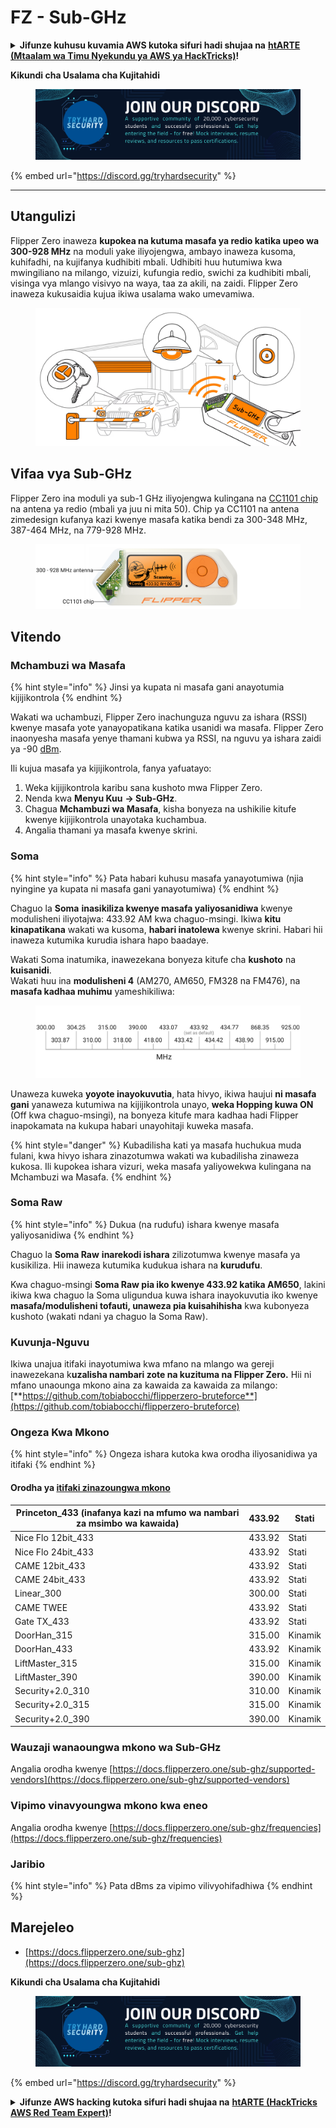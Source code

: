# FZ - Sub-GHz

<details>

<summary><strong>Jifunze kuhusu kuvamia AWS kutoka sifuri hadi shujaa na</strong> <a href="https://training.hacktricks.xyz/courses/arte"><strong>htARTE (Mtaalam wa Timu Nyekundu ya AWS ya HackTricks)</strong></a><strong>!</strong></summary>

Njia nyingine za kusaidia HackTricks:

* Ikiwa unataka kuona **kampuni yako ikitangazwa kwenye HackTricks** au **kupakua HackTricks kwa PDF** Angalia [**MIPANGO YA USAJILI**](https://github.com/sponsors/carlospolop)!
* Pata [**swagi rasmi ya PEASS & HackTricks**](https://peass.creator-spring.com)
* Gundua [**Familia ya PEASS**](https://opensea.io/collection/the-peass-family), mkusanyiko wetu wa kipekee wa [**NFTs**](https://opensea.io/collection/the-peass-family)
* **Jiunge na** 💬 [**Kikundi cha Discord**](https://discord.gg/hRep4RUj7f) au kikundi cha [**telegram**](https://t.me/peass) au **tufuate** kwenye **Twitter** 🐦 [**@carlospolopm**](https://twitter.com/hacktricks\_live)**.**
* **Shiriki mbinu zako za kuvamia kwa kuwasilisha PRs kwa** [**HackTricks**](https://github.com/carlospolop/hacktricks) na [**HackTricks Cloud**](https://github.com/carlospolop/hacktricks-cloud) repos za github.

</details>

**Kikundi cha Usalama cha Kujitahidi**

<figure><img src="../../../.gitbook/assets/telegram-cloud-document-1-5159108904864449420.jpg" alt=""><figcaption></figcaption></figure>

{% embed url="https://discord.gg/tryhardsecurity" %}

***

## Utangulizi <a href="#kfpn7" id="kfpn7"></a>

Flipper Zero inaweza **kupokea na kutuma masafa ya redio katika upeo wa 300-928 MHz** na moduli yake iliyojengwa, ambayo inaweza kusoma, kuhifadhi, na kujifanya kudhibiti mbali. Udhibiti huu hutumiwa kwa mwingiliano na milango, vizuizi, kufungia redio, swichi za kudhibiti mbali, visinga vya mlango visivyo na waya, taa za akili, na zaidi. Flipper Zero inaweza kukusaidia kujua ikiwa usalama wako umevamiwa.

<figure><img src="../../../.gitbook/assets/image (714).png" alt=""><figcaption></figcaption></figure>

## Vifaa vya Sub-GHz <a href="#kfpn7" id="kfpn7"></a>

Flipper Zero ina moduli ya sub-1 GHz iliyojengwa kulingana na [﻿](https://www.st.com/en/nfc/st25r3916.html#overview)﻿[CC1101 chip](https://www.ti.com/lit/ds/symlink/cc1101.pdf) na antena ya redio (mbali ya juu ni mita 50). Chip ya CC1101 na antena zimedesign kufanya kazi kwenye masafa katika bendi za 300-348 MHz, 387-464 MHz, na 779-928 MHz.

<figure><img src="../../../.gitbook/assets/image (923).png" alt=""><figcaption></figcaption></figure>

## Vitendo

### Mchambuzi wa Masafa

{% hint style="info" %}
Jinsi ya kupata ni masafa gani anayotumia kijijikontrola
{% endhint %}

Wakati wa uchambuzi, Flipper Zero inachunguza nguvu za ishara (RSSI) kwenye masafa yote yanayopatikana katika usanidi wa masafa. Flipper Zero inaonyesha masafa yenye thamani kubwa ya RSSI, na nguvu ya ishara zaidi ya -90 [dBm](https://en.wikipedia.org/wiki/DBm).

Ili kujua masafa ya kijijikontrola, fanya yafuatayo:

1. Weka kijijikontrola karibu sana kushoto mwa Flipper Zero.
2. Nenda kwa **Menyu Kuu** **→ Sub-GHz**.
3. Chagua **Mchambuzi wa Masafa**, kisha bonyeza na ushikilie kitufe kwenye kijijikontrola unayotaka kuchambua.
4. Angalia thamani ya masafa kwenye skrini.

### Soma

{% hint style="info" %}
Pata habari kuhusu masafa yanayotumiwa (njia nyingine ya kupata ni masafa gani yanayotumiwa)
{% endhint %}

Chaguo la **Soma** **inasikiliza kwenye masafa yaliyosanidiwa** kwenye modulisheni iliyotajwa: 433.92 AM kwa chaguo-msingi. Ikiwa **kitu kinapatikana** wakati wa kusoma, **habari inatolewa** kwenye skrini. Habari hii inaweza kutumika kurudia ishara hapo baadaye.

Wakati Soma inatumika, inawezekana bonyeza kitufe cha **kushoto** na **kuisanidi**.\
Wakati huu ina **modulisheni 4** (AM270, AM650, FM328 na FM476), na **masafa kadhaa muhimu** yameshikiliwa:

<figure><img src="../../../.gitbook/assets/image (947).png" alt=""><figcaption></figcaption></figure>

Unaweza kuweka **yoyote inayokuvutia**, hata hivyo, ikiwa haujui **ni masafa gani** yanaweza kutumiwa na kijijikontrola unayo, **weka Hopping kuwa ON** (Off kwa chaguo-msingi), na bonyeza kitufe mara kadhaa hadi Flipper inapokamata na kukupa habari unayohitaji kuweka masafa.

{% hint style="danger" %}
Kubadilisha kati ya masafa huchukua muda fulani, kwa hivyo ishara zinazotumwa wakati wa kubadilisha zinaweza kukosa. Ili kupokea ishara vizuri, weka masafa yaliyowekwa kulingana na Mchambuzi wa Masafa.
{% endhint %}

### **Soma Raw**

{% hint style="info" %}
Dukua (na rudufu) ishara kwenye masafa yaliyosanidiwa
{% endhint %}

Chaguo la **Soma Raw** **inarekodi ishara** zilizotumwa kwenye masafa ya kusikiliza. Hii inaweza kutumika kudukua ishara na **kurudufu**.

Kwa chaguo-msingi **Soma Raw pia iko kwenye 433.92 katika AM650**, lakini ikiwa kwa chaguo la Soma uligundua kuwa ishara inayokuvutia iko kwenye **masafa/modulisheni tofauti, unaweza pia kuisahihisha** kwa kubonyeza kushoto (wakati ndani ya chaguo la Soma Raw).

### Kuvunja-Nguvu

Ikiwa unajua itifaki inayotumiwa kwa mfano na mlango wa gereji inawezekana k**uzalisha nambari zote na kuzituma na Flipper Zero.** Hii ni mfano unaounga mkono aina za kawaida za kawaida za milango: [**https://github.com/tobiabocchi/flipperzero-bruteforce**](https://github.com/tobiabocchi/flipperzero-bruteforce)

### Ongeza Kwa Mkono

{% hint style="info" %}
Ongeza ishara kutoka kwa orodha iliyosanidiwa ya itifaki
{% endhint %}

#### Orodha ya [itifaki zinazoungwa mkono](https://docs.flipperzero.one/sub-ghz/add-new-remote) <a href="#id-3iglu" id="id-3iglu"></a>

| Princeton\_433 (inafanya kazi na mfumo wa nambari za msimbo wa kawaida) | 433.92 | Stati  |
| --------------------------------------------------------------- | ------ | ------- |
| Nice Flo 12bit\_433                                             | 433.92 | Stati  |
| Nice Flo 24bit\_433                                             | 433.92 | Stati  |
| CAME 12bit\_433                                                 | 433.92 | Stati  |
| CAME 24bit\_433                                                 | 433.92 | Stati  |
| Linear\_300                                                     | 300.00 | Stati  |
| CAME TWEE                                                       | 433.92 | Stati  |
| Gate TX\_433                                                    | 433.92 | Stati  |
| DoorHan\_315                                                    | 315.00 | Kinamik  |
| DoorHan\_433                                                    | 433.92 | Kinamik  |
| LiftMaster\_315                                                 | 315.00 | Kinamik  |
| LiftMaster\_390                                                 | 390.00 | Kinamik  |
| Security+2.0\_310                                               | 310.00 | Kinamik  |
| Security+2.0\_315                                               | 315.00 | Kinamik  |
| Security+2.0\_390                                               | 390.00 | Kinamik  |
### Wauzaji wanaoungwa mkono wa Sub-GHz

Angalia orodha kwenye [https://docs.flipperzero.one/sub-ghz/supported-vendors](https://docs.flipperzero.one/sub-ghz/supported-vendors)

### Vipimo vinavyoungwa mkono kwa eneo

Angalia orodha kwenye [https://docs.flipperzero.one/sub-ghz/frequencies](https://docs.flipperzero.one/sub-ghz/frequencies)

### Jaribio

{% hint style="info" %}
Pata dBms za vipimo vilivyohifadhiwa
{% endhint %}

## Marejeleo

* [https://docs.flipperzero.one/sub-ghz](https://docs.flipperzero.one/sub-ghz)

**Kikundi cha Usalama cha Kujitahidi**

<figure><img src="../../../.gitbook/assets/telegram-cloud-document-1-5159108904864449420.jpg" alt=""><figcaption></figcaption></figure>

{% embed url="https://discord.gg/tryhardsecurity" %}

<details>

<summary><strong>Jifunze AWS hacking kutoka sifuri hadi shujaa na</strong> <a href="https://training.hacktricks.xyz/courses/arte"><strong>htARTE (HackTricks AWS Red Team Expert)</strong></a><strong>!</strong></summary>

Njia nyingine za kusaidia HackTricks:

* Ikiwa unataka kuona **kampuni yako ikitangazwa kwenye HackTricks** au **kupakua HackTricks kwa PDF** Angalia [**MIPANGO YA USAJILI**](https://github.com/sponsors/carlospolop)!
* Pata [**swag rasmi wa PEASS & HackTricks**](https://peass.creator-spring.com)
* Gundua [**Familia ya PEASS**](https://opensea.io/collection/the-peass-family), mkusanyiko wetu wa [**NFTs**](https://opensea.io/collection/the-peass-family) ya kipekee
* **Jiunge na** 💬 [**Kikundi cha Discord**](https://discord.gg/hRep4RUj7f) au kikundi cha [**telegram**](https://t.me/peass) au **tufuate** kwenye **Twitter** 🐦 [**@carlospolopm**](https://twitter.com/hacktricks\_live)**.**
* **Shiriki mbinu zako za kuhack kwa kuwasilisha PRs kwa** [**HackTricks**](https://github.com/carlospolop/hacktricks) na [**HackTricks Cloud**](https://github.com/carlospolop/hacktricks-cloud) github repos.

</details>
